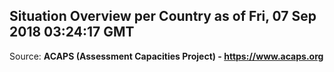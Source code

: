 ## Situation Overview per Country as of Fri, 07 Sep 2018 03:24:17 GMT

Source: **ACAPS (Assessment Capacities Project) - https://www.acaps.org**